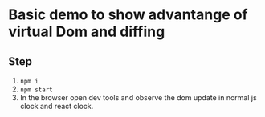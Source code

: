 # Basic demo to show advantange of virtual Dom and diffing

## Step

1. `npm i`
2. `npm start`
3. In the browser open dev tools and observe the dom update in normal js clock and react clock.

